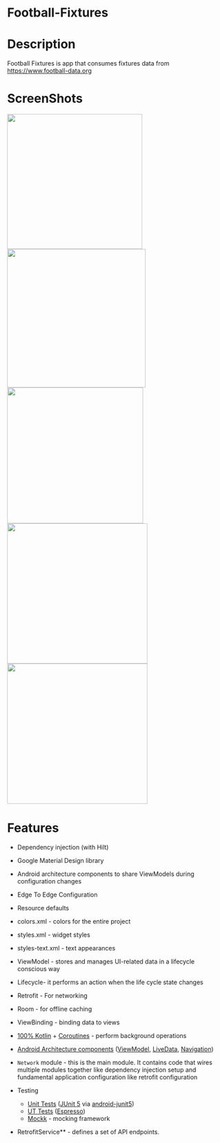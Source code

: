 # Football-Fixtures


# Description

Football Fixtures is app that consumes fixtures data from https://www.football-data.org


# ScreenShots

<p float="left">
  <img src="https://user-images.githubusercontent.com/33810711/166926415-efcc856b-c9cb-45ce-b008-3cca461a885c.png" width="313" />
  <img src="https://user-images.githubusercontent.com/33810711/167015942-c18283c5-f865-481c-b91f-12fcae76c92b.png" width="321" /> 
  <img src="https://user-images.githubusercontent.com/33810711/167016028-98967162-b12a-4ea2-bf86-2978c4fcadf5.png" width="315" />
  <img src="https://user-images.githubusercontent.com/33810711/167016128-bf4dd249-555f-469a-b4c4-b666d920d467.png" width="325" /> 
  <img src="https://user-images.githubusercontent.com/33810711/167016241-347a0a51-e473-4510-b4af-3a88508568c7.png" width="325" />
</p>


# Features

- Dependency injection (with Hilt)

- Google Material Design library

- Android architecture components to share ViewModels during configuration changes

- Edge To Edge Configuration

- Resource defaults

- colors.xml - colors for the entire project

- styles.xml - widget styles

- styles-text.xml - text appearances

- ViewModel - stores and manages UI-related data in a lifecycle conscious way

- Lifecycle- it performs an action when the life cycle state changes

- Retrofit - For networking

- Room - for offline caching

- ViewBinding - binding data to views

- [100% Kotlin](https://kotlinlang.org/) + [Coroutines](https://kotlinlang.org/docs/reference/coroutines-overview.html) - perform background operations


- [Android Architecture components](https://developer.android.com/topic/libraries/architecture) ([ViewModel](https://developer.android.com/topic/libraries/architecture/viewmodel), [LiveData](https://developer.android.com/topic/libraries/architecture/livedata), [Navigation](https://developer.android.com/jetpack/androidx/releases/navigation))

- `Network` module - this is the main module. It contains code that wires multiple modules together like dependency injection setup and fundamental application configuration like retrofit configuration

- Testing
    * [Unit Tests](https://en.wikipedia.org/wiki/Unit_testing) ([JUnit 5](https://junit.org/junit5/) via
    [android-junit5](https://github.com/mannodermaus/android-junit5))
    * [UT Tests](https://en.wikipedia.org/wiki/Graphical_user_interface_testing) ([Espresso](https://developer.android.com/training/testing/espresso))
    * [Mockk](https://mockk.io/) - mocking framework

- RetrofitService** - defines a set of API endpoints.
